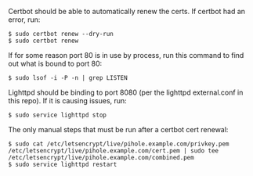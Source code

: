 
Certbot should be able to automatically renew the certs. If certbot had an error, run:

```
$ sudo certbot renew --dry-run
$ sudo certbot renew
```

If for some reason port 80 is in use by process, run this command to find out what is bound to port 80:

```
$ sudo lsof -i -P -n | grep LISTEN
```

Lighttpd should be binding to port 8080 (per the lighttpd external.conf in this repo). If it is causing issues, run:
```
$ sudo service lighttpd stop
```

The only manual steps that must be run after a certbot cert renewal:

```
$ sudo cat /etc/letsencrypt/live/pihole.example.com/privkey.pem /etc/letsencrypt/live/pihole.example.com/cert.pem | sudo tee /etc/letsencrypt/live/pihole.example.com/combined.pem
$ sudo service lighttpd restart
```
